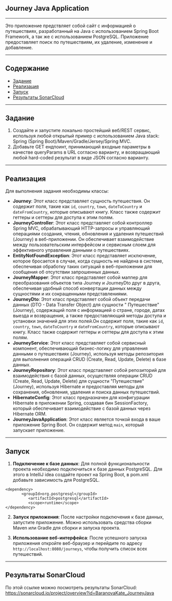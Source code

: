 ## Journey Java Application

***
Это приложение предствляет собой сайт с информацией о путешествиях, разработанный на Java с использованием Spring Boot
Framework, а так же с использованием PostgreSQL. Приложение предоставляет поиск по путешествиям, их удаление, изменение и добавление.
***
## Содержание
- [Задание](#задание)
- [Реализация](#реализация)
- [Запуск](#запуск)
- [Результаты SonarCloud](#результаты-SonarCloud)
***

## Задание

1. Создайте и запустите локально простейший веб/REST сервис, используя любой открытый пример с использованием Java
   stack: Spring (Spring Boot)/Maven/Gradle/Jersey/Spring MVC.
2. Добавьте GET ендпоинт, принимающий входные параметры в качестве queryParams в URL согласно варианту, и возвращающий
   любой hard-coded результат в виде JSON согласно варианту.
***

## Реализация

Для выполнения задания необходимы классы:

- **Journey**: Этот класс представляет сущность путешествия. Он содержит поля, такие
  как `id`, `country`, `town`, `dateToCountry` и `dateFromCountry`, которые описывают книгу. Класс также содержит
  геттеры и сеттеры для доступа к этим полям.
- **JourneyController**: Этот класс представляет собой контроллер Spring MVC, обрабатывающий HTTP-запросы и управляющий
  операциями создания, чтения, обновления и удаления путешествий (Journey) в веб-приложении. Он обеспечивает
  взаимодействие между пользовательским интерфейсом и сервисным слоем для эффективного управления данными о
  путешествиях.
- **EntityNotFoundException**: Этот класс представляет исключение, которое бросается в случае, когда сущность не найдена
  в системе, обеспечивая обработку таких ситуаций в веб-приложении для сообщения об отсутствии запрошенных данных.
- **JourneyMapper**: Этот класс представляет собой маппер для преобразования объектов типа Journey и JourneyDto друг в
  друга, обеспечивая удобный способ конвертации данных между сущностями и их сокращенными представлениями.
- **JourneyDto**: Этот класс представляет собой объект передачи данных (DTO - Data Transfer Object) для сущности "
  Путешествие" (Journey), содержащий поля с информацией о стране, городе, датах выезда и возвращения, а также
  предоставляющий методы доступа и установки значений для этих полей.Он содержит поля, такие
  как `id`, `country`, `town`, `dateToCountry` и `dateFromCountry`, которые описывают книгу. Класс также содержит
  геттеры и сеттеры для доступа к этим полям.
- **JourneyService**: Этот класс представляет собой сервисный компонент, обеспечивающий бизнес-логику для управления
  данными о путешествиях (Journey), используя методы репозитория для выполнения операций CRUD (Create, Read, Update,
  Delete) в базе данных.
- **JourneyRepository**: Этот класс представляет собой репозиторий для взаимодействия с базой данных, осуществляя
  операции CRUD (Create, Read, Update, Delete) для сущности "Путешествие" (Journey), используя Hibernate и предоставляя
  методы для сохранения, обновления, удаления и поиска данных путешествий.
- **HibernateConfig**: Этот класс предназначен для конфигурации Hibernate в приложении Spring, создавая бин
  SessionFactory, который обеспечивает взаимодействие с базой данных через Hibernate ORM.
- **JourneyJavaApplication**: Этот класс является точкой входа в ваше приложение Spring Boot. Он содержит метод `main`,
  который запускает приложение.
***

## Запуск

1. **Подключение к базе данных**: Для полной функциональности проекта необходимо подключиться к базе данных PostgreSQL.
   Для этого в IntelliJ idea создайте проект на Spring Boot, в pom.xml добавьте зависимость для PostgreSQL.

 ```   
<dependency>
        <groupId>org.postgresql</groupId>
           <artifactId>postgresql</artifactId>
           <scope>runtime</scope>
</dependency>  
 ```

2. **Запуск приложения**: После настройки подключения к базе данных, запустите приложение. Можно использовать средства
   сборки Maven или Gradle для сборки и запуска проекта.

3. **Использование веб-интерфейса**: После успешного запуска приложения откройте веб-браузер и перейдите по
   адресу `http://localhost:8080/journeys`, чтобы получить список всех путешествий.
***
## Результаты SonarCloud
По этой ссылке можно посмотреть результаты SonarCloud:
https://sonarcloud.io/project/overview?id=BaranovaKate_JourneyJava